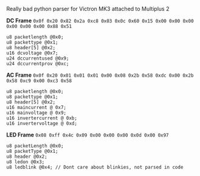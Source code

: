 Really bad python parser for Victron MK3 attached to Multiplus 2

**DC Frame**
`0x0f 0x20 0x82 0x2a 0xc8 0x03 0x0c 0x60 0x15 0x00 0x00 0x00 0x00 0x00 0x00 0x88 0x51`

    u8 packetlength @0x0;
    u8 packettype @0x1;
    u8 header[5] @0x2;
    u16 dcvoltage @0x7;
    u24 dccurrentused @0x9;
    u24 dccurrentprov @0xc;



**AC Frame**
`0x0f 0x20 0x01 0x01 0x01 0x00 0x08 0x2b 0x58 0xdc 0x00 0x2b 0x58 0xc9 0x00 0xc3 0x58`

    u8 packetlength @0x0;
    u8 packettype @0x1;
    u8 header[5] @0x2;
    u16 maincurrent @ 0x7;
    u16 mainvoltage @ 0x9;
    u16 invertercurrent @ 0xb;
    u16 invertervoltage @ 0xd;



**LED Frame**
`0x08 0xff 0x4c 0x09 0x00 0x00 0x00 0x0d 0x00 0x97`

    u8 packetLength @0x0;
    u8 packetType @0x1;
    u8 header @0x2;
    u8 ledon @0x3;
    u8 ledblink @0x4; // Dont care about blinkies, not parsed in code

